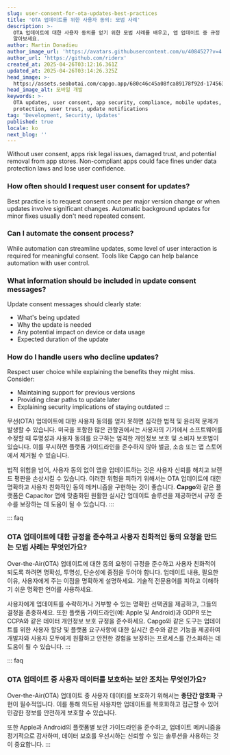 ```yaml
---
slug: user-consent-for-ota-updates-best-practices
title: 'OTA 업데이트를 위한 사용자 동의: 모범 사례'
description: >-
  OTA 업데이트에 대한 사용자 동의를 얻기 위한 모범 사례를 배우고, 앱 업데이트 중 규정 준수, 보안 및 사용자 신뢰를 유지하는 방법을
  알아보세요.
author: Martin Donadieu
author_image_url: 'https://avatars.githubusercontent.com/u/4084527?v=4'
author_url: 'https://github.com/riderx'
created_at: 2025-04-26T03:12:16.361Z
updated_at: 2025-04-26T03:14:26.325Z
head_image: >-
  https://assets.seobotai.com/capgo.app/680c46c45a08fca89178f92d-1745637266325.jpg
head_image_alt: 모바일 개발
keywords: >-
  OTA updates, user consent, app security, compliance, mobile updates, data
  protection, user trust, update notifications
tag: 'Development, Security, Updates'
published: true
locale: ko
next_blog: ''
---
```

Without user consent, apps risk legal issues, damaged trust, and potential removal from app stores. Non-compliant apps could face fines under data protection laws and lose user confidence.

### How often should I request user consent for updates?

Best practice is to request consent once per major version change or when updates involve significant changes. Automatic background updates for minor fixes usually don't need repeated consent.

### Can I automate the consent process?

While automation can streamline updates, some level of user interaction is required for meaningful consent. Tools like Capgo can help balance automation with user control.

### What information should be included in update consent messages?

Update consent messages should clearly state:
- What's being updated
- Why the update is needed
- Any potential impact on device or data usage
- Expected duration of the update

### How do I handle users who decline updates?

Respect user choice while explaining the benefits they might miss. Consider:
- Maintaining support for previous versions
- Providing clear paths to update later
- Explaining security implications of staying outdated
:::

무선(OTA) 업데이트에 대한 사용자 동의를 얻지 못하면 심각한 법적 및 윤리적 문제가 발생할 수 있습니다. 미국을 포함한 많은 관할권에서는 사용자의 기기에서 소프트웨어를 수정할 때 투명성과 사용자 동의를 요구하는 엄격한 개인정보 보호 및 소비자 보호법이 있습니다. 이를 무시하면 플랫폼 가이드라인을 준수하지 않아 벌금, 소송 또는 앱 스토어에서 제거될 수 있습니다.

법적 위험을 넘어, 사용자 동의 없이 앱을 업데이트하는 것은 사용자 신뢰를 해치고 브랜드 평판을 손상시킬 수 있습니다. 이러한 위험을 피하기 위해서는 OTA 업데이트에 대한 명확하고 사용자 친화적인 동의 메커니즘을 구현하는 것이 좋습니다. **Capgo**와 같은 플랫폼은 Capacitor 앱에 맞춤화된 원활한 실시간 업데이트 솔루션을 제공하면서 규정 준수를 보장하는 데 도움이 될 수 있습니다.
:::

::: faq
### OTA 업데이트에 대한 규정을 준수하고 사용자 친화적인 동의 요청을 만드는 모범 사례는 무엇인가요?

Over-the-Air(OTA) 업데이트에 대한 동의 요청이 규정을 준수하고 사용자 친화적이 되도록 하려면 명확성, 투명성, 단순성에 중점을 두어야 합니다. 업데이트 내용, 필요한 이유, 사용자에게 주는 이점을 명확하게 설명하세요. 기술적 전문용어를 피하고 이해하기 쉬운 명확한 언어를 사용하세요.

사용자에게 업데이트를 수락하거나 거부할 수 있는 명확한 선택권을 제공하고, 그들의 결정을 존중하세요. 또한 플랫폼 가이드라인(예: Apple 및 Android)과 GDPR 또는 CCPA와 같은 데이터 개인정보 보호 규정을 준수하세요. Capgo와 같은 도구는 업데이트를 위한 사용자 할당 및 플랫폼 요구사항에 대한 실시간 준수와 같은 기능을 제공하여 개발자와 사용자 모두에게 원활하고 안전한 경험을 보장하는 프로세스를 간소화하는 데 도움이 될 수 있습니다.
:::

::: faq
### OTA 업데이트 중 사용자 데이터를 보호하는 보안 조치는 무엇인가요?

Over-the-Air(OTA) 업데이트 중 사용자 데이터를 보호하기 위해서는 **종단간 암호화** 구현이 필수적입니다. 이를 통해 의도된 사용자만 업데이트를 복호화하고 접근할 수 있어 민감한 정보를 안전하게 보호할 수 있습니다.

또한 Apple과 Android의 플랫폼별 보안 가이드라인을 준수하고, 업데이트 메커니즘을 정기적으로 감사하며, 데이터 보호를 우선시하는 신뢰할 수 있는 솔루션을 사용하는 것이 중요합니다.
:::

